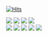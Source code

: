 [![Hits](https://hits.seeyoufarm.com/api/count/incr/badge.svg?url=https%3A%2F%2Fgithub.com%2Flgrin-byte&count_bg=%23FFFFFF&title_bg=%23000000&icon=&icon_color=%23FD0000&title=hits&edge_flat=false)](https://hits.seeyoufarm.com)

<div>
<div>

 <img src="https://img.shields.io/badge/HTML5-E34F26?style=flat-square&logo=HTML5&logoColor=white">
 <img src="https://img.shields.io/badge/CSS3-1572B6?style=flat-square&logo=CSS3&logoColor=white">
 <img src="https://img.shields.io/badge/Javascript-F7DF1E?style=flat-square&logo=Javascript&logoColor=white">
 <img src="https://img.shields.io/badge/TypeScript-3178C6?style=flat&logo=TypeScript&logoColor=white"/>
</div>

 <img src="https://img.shields.io/badge/React-61DAFB?style=flat-square&logo=React&logoColor=white">
 <img src="https://img.shields.io/badge/Next-000000?style=flat-square&logo=nextdotjs&logoColor=white">
 <img src="https://img.shields.io/badge/StyledComponents-DB7093?style=flat-square&logo=StyledComponents&logoColor=white">
  <img src="https://img.shields.io/badge/MUI-007FFF?style=flat-square&logo=MUI&logoColor=white">
 <img src="https://img.shields.io/badge/Tailwind CSS-06B6D4?style=flat-square&logo=Tailwind CSS&logoColor=white">
</div>
